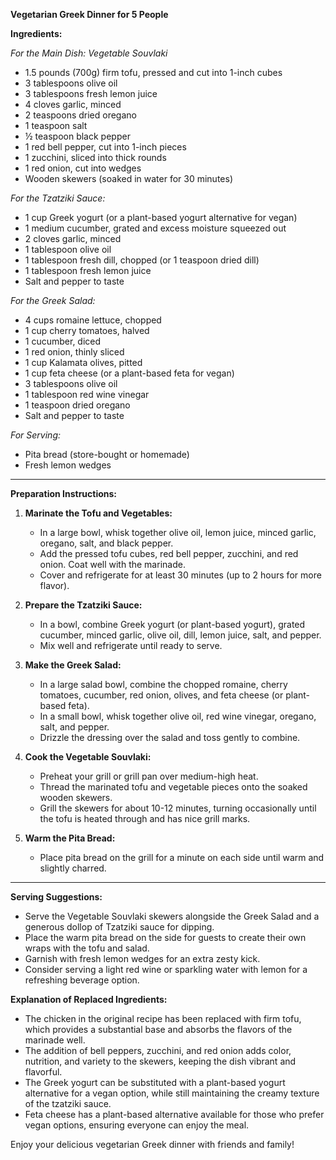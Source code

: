 **Vegetarian Greek Dinner for 5 People**

**Ingredients:**

*For the Main Dish: Vegetable Souvlaki*  
- 1.5 pounds (700g) firm tofu, pressed and cut into 1-inch cubes  
- 3 tablespoons olive oil  
- 3 tablespoons fresh lemon juice  
- 4 cloves garlic, minced  
- 2 teaspoons dried oregano  
- 1 teaspoon salt  
- ½ teaspoon black pepper  
- 1 red bell pepper, cut into 1-inch pieces  
- 1 zucchini, sliced into thick rounds  
- 1 red onion, cut into wedges  
- Wooden skewers (soaked in water for 30 minutes)

*For the Tzatziki Sauce:*  
- 1 cup Greek yogurt (or a plant-based yogurt alternative for vegan)  
- 1 medium cucumber, grated and excess moisture squeezed out  
- 2 cloves garlic, minced  
- 1 tablespoon olive oil  
- 1 tablespoon fresh dill, chopped (or 1 teaspoon dried dill)  
- 1 tablespoon fresh lemon juice  
- Salt and pepper to taste  

*For the Greek Salad:*  
- 4 cups romaine lettuce, chopped  
- 1 cup cherry tomatoes, halved  
- 1 cucumber, diced  
- 1 red onion, thinly sliced  
- 1 cup Kalamata olives, pitted  
- 1 cup feta cheese (or a plant-based feta for vegan)  
- 3 tablespoons olive oil  
- 1 tablespoon red wine vinegar  
- 1 teaspoon dried oregano  
- Salt and pepper to taste  

*For Serving:*  
- Pita bread (store-bought or homemade)  
- Fresh lemon wedges  

---

**Preparation Instructions:**

1. **Marinate the Tofu and Vegetables:**
   - In a large bowl, whisk together olive oil, lemon juice, minced garlic, oregano, salt, and black pepper. 
   - Add the pressed tofu cubes, red bell pepper, zucchini, and red onion. Coat well with the marinade. 
   - Cover and refrigerate for at least 30 minutes (up to 2 hours for more flavor).

2. **Prepare the Tzatziki Sauce:**
   - In a bowl, combine Greek yogurt (or plant-based yogurt), grated cucumber, minced garlic, olive oil, dill, lemon juice, salt, and pepper. 
   - Mix well and refrigerate until ready to serve.

3. **Make the Greek Salad:**
   - In a large salad bowl, combine the chopped romaine, cherry tomatoes, cucumber, red onion, olives, and feta cheese (or plant-based feta). 
   - In a small bowl, whisk together olive oil, red wine vinegar, oregano, salt, and pepper. 
   - Drizzle the dressing over the salad and toss gently to combine.

4. **Cook the Vegetable Souvlaki:**
   - Preheat your grill or grill pan over medium-high heat.
   - Thread the marinated tofu and vegetable pieces onto the soaked wooden skewers.
   - Grill the skewers for about 10-12 minutes, turning occasionally until the tofu is heated through and has nice grill marks.

5. **Warm the Pita Bread:**
   - Place pita bread on the grill for a minute on each side until warm and slightly charred.

---

**Serving Suggestions:**

- Serve the Vegetable Souvlaki skewers alongside the Greek Salad and a generous dollop of Tzatziki sauce for dipping.
- Place the warm pita bread on the side for guests to create their own wraps with the tofu and salad.
- Garnish with fresh lemon wedges for an extra zesty kick.
- Consider serving a light red wine or sparkling water with lemon for a refreshing beverage option.

**Explanation of Replaced Ingredients:**
- The chicken in the original recipe has been replaced with firm tofu, which provides a substantial base and absorbs the flavors of the marinade well.
- The addition of bell peppers, zucchini, and red onion adds color, nutrition, and variety to the skewers, keeping the dish vibrant and flavorful.
- The Greek yogurt can be substituted with a plant-based yogurt alternative for a vegan option, while still maintaining the creamy texture of the tzatziki sauce.
- Feta cheese has a plant-based alternative available for those who prefer vegan options, ensuring everyone can enjoy the meal.

Enjoy your delicious vegetarian Greek dinner with friends and family!